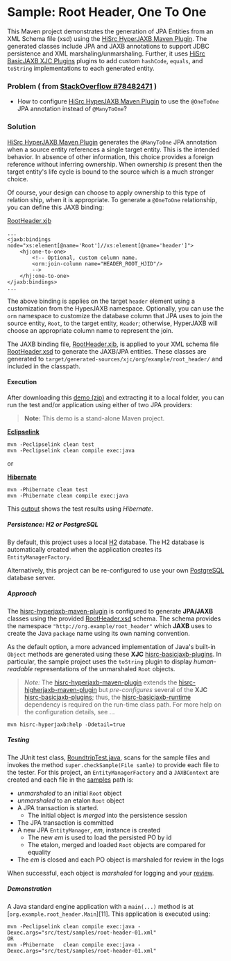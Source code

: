 # Sample: Root Header, One To One

This Maven project demonstrates the generation of JPA Entities from an XML Schema file (xsd) using the [HiSrc HyperJAXB Maven Plugin][9]. The generated classes include JPA and JAXB annotations to support JDBC persistence and XML marshaling/unmarshaling. Further, it uses [HiSrc BasicJAXB XJC Plugins][10] plugins to add custom `hashCode`, `equals`, and `toString` implementations to each generated entity.

### Problem ( from [StackOverflow #78482471](https://stackoverflow.com/questions/78482471/) )

+ How to configure [HiSrc HyperJAXB Maven Plugin][9] to use the `@OneToOne` JPA annotation instead of `@ManyToOne`?

### Solution

[HiSrc HyperJAXB Maven Plugin][9] generates the `@ManyToOne` JPA annotation when a source entity references a single target entity. This is the intended behavior. In absence of other information, this choice provides a foreign reference without inferring ownership. When ownership _is_ present then the target entity's life cycle is bound to the source which is a much stronger choice.

Of course, your design can choose to apply ownership to this type of relation ship, when it is appropriate. To generate a `@OneToOne` relationship, you can define this JAXB binding:

[RootHeader.xjb][49]
~~~
...
<jaxb:bindings node="xs:element[@name='Root']//xs:element[@name='header']">
    <hj:one-to-one>
        <!-- Optional, custom column name.
        <orm:join-column name="HEADER_ROOT_HJID"/>
        -->
    </hj:one-to-one>
</jaxb:bindings>
...
~~~

The above binding is applies on the target `header` element using a customization from the HyperJAXB namespace. Optionally, you can use the `orm` namespace to customize the database column that JPA uses to join the source entity, `Root`, to the target entity, `Header`; otherwise, HyperJAXB will choose an appropriate column name to represent the join.

The JAXB binding file, [RootHeader.xjb][49], is applied to your XML schema file [RootHeader.xsd][50] to generate the JAXB/JPA entities. These classes are generated to `target/generated-sources/xjc/org/example/root_header/` and included in the classpath.

#### Execution

After downloading this [demo (zip)][1] and extracting it to a local folder, you can run the test and/or application using either of two JPA providers:

> **Note:** This demo is a stand-alone Maven project. 

**[Eclipselink][15]**
~~~
mvn -Peclipselink clean test
mvn -Peclipselink clean compile exec:java
~~~

or

**[Hibernate][16]**
~~~
mvn -Phibernate clean test
mvn -Phibernate clean compile exec:java
~~~

This [output][2] shows the test results using *Hibernate*.

##### Persistence: H2 or PostgreSQL

By default, this project uses a local [H2][13] database. The H2 database is automatically created when the application creates its `EntityManagerFactory`.

Alternatively, this project can be re-configured to use your own [PostgreSQL][14] database server.

##### Approach

The [hisrc-hyperjaxb-maven-plugin][9] is configured to generate **JPA/JAXB** classes using the provided [RootHeader.xsd][50] schema. The schema provides the namespace `"http://org.example/root_header"` which **JAXB** uses to create the Java `package` name using its own naming convention.

As the default option, a more advanced implementation of Java's built-in `Object` methods are generated using these **XJC** [hisrc-basicjaxb-plugins][10]. In particular, the sample project uses the `toString` plugin to display *human-readable* representations of the unmarshaled `Root` objects.

> *Note:* The [hisrc-hyperjaxb-maven-plugin][9] extends the [hisrc-higherjaxb-maven-plugin][17] but *pre-configures* several of the **XJC** [hisrc-basicjaxb-plugins][10]; thus, the [hisrc-basicjaxb-runtime][10] dependency is required on the run-time class path. For more help on the configuration details, see ...

~~~
mvn hisrc-hyperjaxb:help -Ddetail=true
~~~

##### Testing

The JUnit test class, [RoundtripTest.java][60], scans for the sample files and invokes the method `super.checkSample(File samle)` to provide each file to the tester. For this project, an `EntityManagerFactory` and a `JAXBContext` are created and each file in the [samples][63] path is:

+ *unmarshaled* to an initial `Root` object
+ *unmarshaled* to an etalon `Root` object
+ A JPA transaction is started.
    + The initial object is *merged* into the persistence session
+ The JPA transaction is committed
+ A new JPA `EntityManager`, *em*, instance is created
    + The new *em* is used to load the persisted PO by id
    + The etalon, merged and loaded `Root` objects are compared for equality
+ The *em* is closed and each PO object is marshaled for review in the logs

When successful, each object is *marshaled* for logging and your [review][2].

##### Demonstration

A Java standard engine application with a `main(...)` method is at [`org.example.root_header.Main`][11]. This application is executed using:

~~~
mvn -Peclipselink clean compile exec:java -Dexec.args="src/test/samples/root-header-01.xml"
OR
mvn -Phibernate   clean compile exec:java -Dexec.args="src/test/samples/root-header-01.xml"
~~~

<!-- References -->

[1]: https://github.com/patrodyne/hisrc-hyperjaxb/releases/download/2.2.1/hisrc-hyperjaxb-ejb-sample-root-header-2.2.1-mvn-src.zip
[2]: https://github.com/patrodyne/hisrc-hyperjaxb/blob/master/ejb/assembly/samples/root-header/OUTPUT.txt
[9]: https://github.com/patrodyne/hisrc-hyperjaxb#readme
[10]: https://github.com/patrodyne/hisrc-basicjaxb#readme
[12]: https://jakarta.ee/specifications/xml-binding/
[13]: https://www.h2database.com/
[14]: https://www.postgresql.org/
[15]: https://www.eclipse.org/eclipselink/
[16]: https://hibernate.org/orm/
[17]: https://github.com/patrodyne/hisrc-higherjaxb#readme
[20]: https://github.com/patrodyne/hisrc-hyperjaxb/blob/master/ejb/assembly/samples/root-header/build-cfg.sh
[21]: https://github.com/patrodyne/hisrc-hyperjaxb/blob/master/ejb/assembly/samples/root-header/build-inc.sh
[22]: https://github.com/patrodyne/hisrc-hyperjaxb/blob/master/ejb/assembly/samples/root-header/build.log
[23]: https://github.com/patrodyne/hisrc-hyperjaxb/blob/master/ejb/assembly/samples/root-header/build.sh
[24]: https://github.com/patrodyne/hisrc-hyperjaxb/blob/master/ejb/assembly/samples/root-header/pg-create-database.sh
[25]: https://github.com/patrodyne/hisrc-hyperjaxb/blob/master/ejb/assembly/samples/root-header/pg-recreate-schema.sh
[30]: https://github.com/patrodyne/hisrc-hyperjaxb/blob/master/ejb/assembly/samples/root-header/pom.xml
[31]: https://github.com/patrodyne/hisrc-hyperjaxb/blob/master/ejb/assembly/samples/root-header/README.md
[32]: https://github.com/patrodyne/hisrc-hyperjaxb/blob/master/ejb/assembly/samples/root-header/run.sh
[33]: https://github.com/patrodyne/hisrc-hyperjaxb/blob/master/ejb/assembly/samples/root-header/sql-cli-h2db.sh
[34]: https://github.com/patrodyne/hisrc-hyperjaxb/blob/master/ejb/assembly/samples/root-header/sql-web-h2db.sh
[41]: https://github.com/patrodyne/hisrc-hyperjaxb/blob/master/ejb/assembly/samples/root-header/src/main/java/org/example/root_header/Context.java
[42]: https://github.com/patrodyne/hisrc-hyperjaxb/blob/master/ejb/assembly/samples/root-header/src/main/java/org/example/root_header/Main.java
[43]: https://github.com/patrodyne/hisrc-hyperjaxb/blob/master/ejb/assembly/samples/root-header/src/main/resources/jvmsystem.arguments
[44]: https://github.com/patrodyne/hisrc-hyperjaxb/blob/master/ejb/assembly/samples/root-header/src/main/resources/jvmsystem.properties
[45]: https://github.com/patrodyne/hisrc-hyperjaxb/blob/master/ejb/assembly/samples/root-header/src/main/resources/META-INF/orm.xml
[46]: https://github.com/patrodyne/hisrc-hyperjaxb/blob/master/ejb/assembly/samples/root-header/src/main/resources/persistence-h2.properties
[47]: https://github.com/patrodyne/hisrc-hyperjaxb/blob/master/ejb/assembly/samples/root-header/src/main/resources/persistence-pg.properties
[48]: https://github.com/patrodyne/hisrc-hyperjaxb/blob/master/ejb/assembly/samples/root-header/src/main/resources/persistence.properties
[49]: https://github.com/patrodyne/hisrc-hyperjaxb/blob/master/ejb/assembly/samples/root-header/src/main/resources/RootHeader.xjb
[50]: https://github.com/patrodyne/hisrc-hyperjaxb/blob/master/ejb/assembly/samples/root-header/src/main/resources/RootHeader.xsd
[51]: https://github.com/patrodyne/hisrc-hyperjaxb/blob/master/ejb/assembly/samples/root-header/src/main/resources/simplelogger.properties
[60]: https://github.com/patrodyne/hisrc-hyperjaxb/blob/master/ejb/assembly/samples/root-header/src/test/java/org/example/root_header/RoundtripTest.java
[61]: https://github.com/patrodyne/hisrc-hyperjaxb/blob/master/ejb/assembly/samples/root-header/src/test/resources/persistence-pg-create-database.sql
[62]: https://github.com/patrodyne/hisrc-hyperjaxb/blob/master/ejb/assembly/samples/root-header/src/test/resources/persistence-pg-recreate-schema.sql
[63]: https://github.com/patrodyne/hisrc-hyperjaxb/blob/master/ejb/assembly/samples/root-header/src/test/samples/root-header-01.xml


